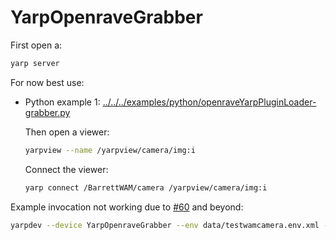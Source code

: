 # YarpOpenraveGrabber

First open a:
```bash
yarp server
```

For now best use:
- Python example 1: [../../../examples/python/openraveYarpPluginLoader-grabber.py](../../../examples/python/openraveYarpPluginLoader-grabber.py)

   Then open a viewer:
   ```bash
   yarpview --name /yarpview/camera/img:i
   ```
   Connect the viewer:
   ```bash
   yarp connect /BarrettWAM/camera /yarpview/camera/img:i
   ```

Example invocation not working due to [#60](https://github.com/roboticslab-uc3m/openrave-yarp-plugins/issues/60) and beyond:
```bash
yarpdev --device YarpOpenraveGrabber --env data/testwamcamera.env.xml --view --robotIndex 0 --sensorIndex 0 --name /BarrettWAM/camera
```
